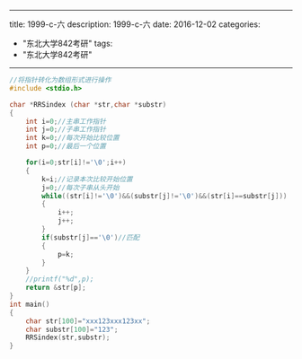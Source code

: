 
---
title: 1999-c-六
description: 1999-c-六
date: 2016-12-02
categories:
  - "东北大学842考研"
tags:
  - "东北大学842考研"

---


```cpp
//将指针转化为数组形式进行操作
#include <stdio.h>

char *RRSindex (char *str,char *substr)
{
    int i=0;//主串工作指针
    int j=0;//子串工作指针
    int k=0;//每次开始比较位置
    int p=0;//最后一个位置

    for(i=0;str[i]!='\0';i++)
    {
        k=i;//记录本次比较开始位置
        j=0;//每次子串从头开始
        while((str[i]!='\0')&&(substr[j]!='\0')&&(str[i]==substr[j]))
        {
            i++;
            j++;
        }
        if(substr[j]=='\0')//匹配
        {
            p=k;
        }
    }
    //printf("%d",p);
    return &str[p];
}
int main()
{
    char str[100]="xxx123xxx123xx";
    char substr[100]="123";
    RRSindex(str,substr);
}

```

